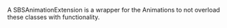 A SBSAnimationExtension is a wrapper for the Animations to not overload these classes with functionality.
